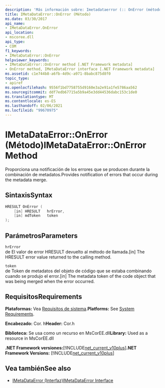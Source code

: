 ```yaml
---
description: 'Más información sobre: Imetadataerror (:: OnError (método)'
title: IMetaDataError::OnError (Método)
ms.date: 03/30/2017
api_name:
- IMetaDataError.OnError
api_location:
- mscoree.dll
api_type:
- COM
f1_keywords:
- IMetaDataError::OnError
helpviewer_keywords:
- IMetaDataError::OnError method [.NET Framework metadata]
- OnError method, IMetaDataError interface [.NET Framework metadata]
ms.assetid: c1e744b8-a6fb-4d9c-a971-8babc875d8f0
topic_type:
- apiref
ms.openlocfilehash: 9556f1bd7758755d9160e3a2e91a1fe5786aa562
ms.sourcegitcommit: ddf7edb67715a5b9a45e3dd44536dabc153c1de0
ms.translationtype: MT
ms.contentlocale: es-ES
ms.lasthandoff: 02/06/2021
ms.locfileid: "99670975"
---
```

# <a name="imetadataerroronerror-method"></a><span data-ttu-id="edb84-103">IMetaDataError::OnError (Método)</span><span class="sxs-lookup"><span data-stu-id="edb84-103">IMetaDataError::OnError Method</span></span>

<span data-ttu-id="edb84-104">Proporciona una notificación de los errores que se producen durante la combinación de metadatos.</span><span class="sxs-lookup"><span data-stu-id="edb84-104">Provides notification of errors that occur during the metadata merge.</span></span>  
  
## <a name="syntax"></a><span data-ttu-id="edb84-105">Sintaxis</span><span class="sxs-lookup"><span data-stu-id="edb84-105">Syntax</span></span>  
  
```cpp  
HRESULT OnError (  
    [in] HRESULT   hrError,
    [in] mdToken   token  
);  
```  
  
## <a name="parameters"></a><span data-ttu-id="edb84-106">Parámetros</span><span class="sxs-lookup"><span data-stu-id="edb84-106">Parameters</span></span>  

 `hrError`  
 <span data-ttu-id="edb84-107">de El valor de error HRESULT devuelto al método de llamada.</span><span class="sxs-lookup"><span data-stu-id="edb84-107">[in] The HRESULT error value returned to the calling method.</span></span>  
  
 `token`  
 <span data-ttu-id="edb84-108">de Token de metadatos del objeto de código que se estaba combinando cuando se produjo el error.</span><span class="sxs-lookup"><span data-stu-id="edb84-108">[in] The metadata token of the code object that was being merged when the error occurred.</span></span>  
  
## <a name="requirements"></a><span data-ttu-id="edb84-109">Requisitos</span><span class="sxs-lookup"><span data-stu-id="edb84-109">Requirements</span></span>  

 <span data-ttu-id="edb84-110">**Plataformas:** Vea [Requisitos de sistema](../../get-started/system-requirements.md).</span><span class="sxs-lookup"><span data-stu-id="edb84-110">**Platforms:** See [System Requirements](../../get-started/system-requirements.md).</span></span>  
  
 <span data-ttu-id="edb84-111">**Encabezado:** Cor. h</span><span class="sxs-lookup"><span data-stu-id="edb84-111">**Header:** Cor.h</span></span>  
  
 <span data-ttu-id="edb84-112">**Biblioteca:** Se usa como un recurso en MsCorEE.dll</span><span class="sxs-lookup"><span data-stu-id="edb84-112">**Library:** Used as a resource in MsCorEE.dll</span></span>  
  
 <span data-ttu-id="edb84-113">**.NET Framework versiones:**[!INCLUDE[net_current_v10plus](../../../../includes/net-current-v10plus-md.md)]</span><span class="sxs-lookup"><span data-stu-id="edb84-113">**.NET Framework Versions:** [!INCLUDE[net_current_v10plus](../../../../includes/net-current-v10plus-md.md)]</span></span>  
  
## <a name="see-also"></a><span data-ttu-id="edb84-114">Vea también</span><span class="sxs-lookup"><span data-stu-id="edb84-114">See also</span></span>

- [<span data-ttu-id="edb84-115">IMetaDataError (Interfaz)</span><span class="sxs-lookup"><span data-stu-id="edb84-115">IMetaDataError Interface</span></span>](imetadataerror-interface.md)
